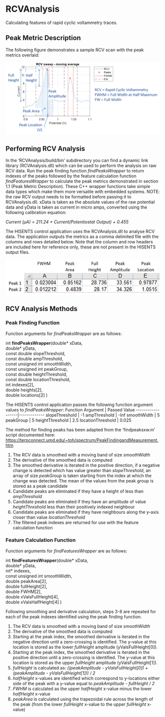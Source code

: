 # RCVAnalysis
Calculating features of rapid cyclic voltammetry traces.

## Peak Metric Description
The following figure demonstrates a sample RCV scan with the peak metrics overlaid:  

![GitHub Logo](/images/metrics.png)

## Performing RCV Analysis
In the ‘RCVAnalysis/build/bin’ subdirectory you can find a dynamic link library (RCVAnalysis.dll) which can be used to perform the analysis on raw RCV data. Run the peak finding function *findPeaksWrapper* to return indexes of the peaks followed by the feature calculation function *findFeaturesWrapper* to calculate the peak metrics demonstrated in section 1.1 (Peak Metric Description). These C++ wrapper functions take simple data types which make them more versatile with embedded systems.
NOTE: the raw RCV output needs to be formatted before passing it to RCVAnalysis.dll. xData is taken as the absolute values of the raw potential data and yData is taken as current in micro amps, converted using the following calibration equation:
  
*Current (μA) = 211.24 × Current(Potentiostat Output) + 0.455*
  
The HISENTS control application uses the RCVAnalysis.dll to analyse RCV data. The application outputs the metrics as a comma delimited file with the columns and rows detailed below. Note that the column and row headers are included here for reference only, these are not present in the HISENTS output files.

![GitHub Logo](/images/headers.PNG)

## RCV Analysis Methods
### Peak Finding Function
Function arguments for *findPeaksWrapper* are as follows:  
  
int **findPeaksWrapper**(double* xData,  
double* yData,  
const double slopeThreshold,  
const double ampThreshold,  
const unsigned int smoothWidth,  
const unsigned int peakGroup,  
const double heightThreshold,  
const double locationThreshold,  
int indexes[2],  
double heights[2],  
double locations[2] )

The HISENTS control application passes the following function argument values to *findPeaksWrapper*:
Function Argument | Passed Value
------------------|-------------
slopeThreshold | -1
ampThreshold | -Inf
smoothWidth | 5
peakGroup | 5
heightThreshold | 2.5
locationThreshold | 0.025

The method for finding peaks has been adapted from the ‘findpeaksxw.m’ script documented here: https://terpconnect.umd.edu/~toh/spectrum/PeakFindingandMeasurement.htm 
1. The RCV data is smoothed with a moving band of size *smoothWidth*
1. The derivative of the smoothed data is computed
1. The smoothed derivative is iterated in the positive direction, if a negative change is detected which has value greater than *slopeThreshold*, an array of size *peakGroup* is taken starting from the index at which the change was detected. The mean of the values from the peak group is stored as a peak candidate
1. Candidate peaks are eliminated if they have a height of less than *ampThreshold*
1. Candidate peaks are eliminated if they have an amplitude of value *heightThreshold* less than their positively indexed neighbour
1. Candidate peaks are eliminated if they have neighbours along the y-axis closer than value *locationThreshold*
1. The filtered peak indexes are returned for use with the feature calculation function

### Feature Calculation Function
Function arguments for *findFeaturesWrapper* are as follows:  
  
int **findFeaturesWrapper**(double* xData,  
double* yData,  
int* indexes,  
const unsigned int smoothWidth,  
double peakArea[2],  
double fullHeight[2],  
double FWHM[2],  
double xValsFullHeight[4],  
double xValsHalfHeight[4] )

Following smoothing and derivative calculation, steps 3-8 are repeated for each of the peak indexes identified using the peak finding function.
1. The RCV data is smoothed with a moving band of size *smoothWidth*
1. The derivative of the smoothed data is computed
1. Starting at the peak index, the smoothed derivative is iterated in the negative direction until a zero-crossing is identified. The y-value at this location is stored as the lower *fullHeight* amplitude (yValsFullHeight[0]).
1. Starting at the peak index, the smoothed derivative is iterated in the positive direction until a zero-crossing is identified. The y-value at this location is stored as the upper *fullHeight* amplitude (yValsFullHeight[1]).
1. *fullHeight* is calculated as: *((peakAmplitude - yValsFullHeight[0]) + (peakAmplitude - yValsFullHeight[1])) / 2*
1. *halfHeight* x-values are identified which correspond to y-locations either side of the peak with a y-value equal to *peakAmplitude - fullHeight / 2*
1. *FWHM* is calculated as the upper *halfHeight* x-value minus the lower *halfHeight* x-value
1. *peakArea* is calculated using the trapezoidal rule across the length of the peak (from the lower *fullHeight* x-value to the upper *fullHeight* x-value)

